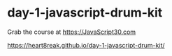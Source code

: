 # day-1-javascript-drum-kit
Grab the course at https://JavaScript30.com

https://heart8reak.github.io/day-1-javascript-drum-kit/
